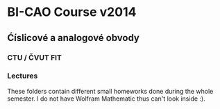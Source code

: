 # BI-CAO Course v2014
## Ćíslicové a analogové obvody
### CTU / ČVUT FIT

### Lectures
These folders contain different small homeworks done during the whole semester. I do not have Wolfram Mathematic thus can't look inside :). 
